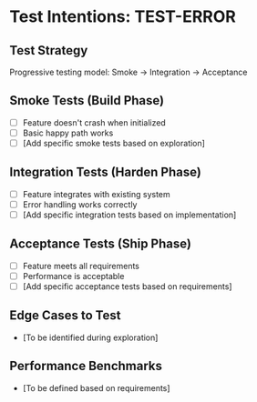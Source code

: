 # Test Intentions: TEST-ERROR

## Test Strategy
Progressive testing model: Smoke → Integration → Acceptance

## Smoke Tests (Build Phase)
- [ ] Feature doesn't crash when initialized
- [ ] Basic happy path works
- [ ] [Add specific smoke tests based on exploration]

## Integration Tests (Harden Phase)
- [ ] Feature integrates with existing system
- [ ] Error handling works correctly
- [ ] [Add specific integration tests based on implementation]

## Acceptance Tests (Ship Phase)
- [ ] Feature meets all requirements
- [ ] Performance is acceptable
- [ ] [Add specific acceptance tests based on requirements]

## Edge Cases to Test
- [To be identified during exploration]

## Performance Benchmarks
- [To be defined based on requirements]
